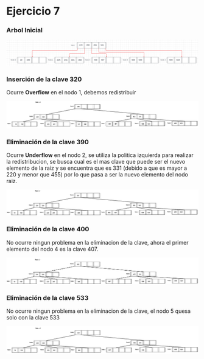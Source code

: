 # Ejercicio 7

### Arbol Inicial

<p>
    <img src="Arbol Inicial.png" alt="arbol Incial"/>
</p>

### Inserción de la clave 320

Ocurre **Overflow** en el nodo 1, debemos redistribuir

<p>
    <img src="Arbol320.png" alt="insercion 320"/>
</p>

### Eliminación de la clave 390

Ocurre **Underflow** en el nodo 2, se utiliza la politica izquierda para realizar la redistribucion, se busca cual es el mas clave que puede ser el nuevo elemento de la raiz y se encuentra que es 331 (debido a que es mayor a 220 y menor que 455) por lo que pasa a ser la nuevo elemento del nodo raiz.

<p>
    <img src="Arbol390.png" alt="Eliminacion de 390"/>
</p>

### Eliminación de la clave 400

No ocurre ningun problema en la eliminacion de la clave, ahora el primer elemento del nodo 4 es la clave 407.

<p>
    <img src="Arbol400.png" alt="Eliminacion de 390"/>
</p>

### Eliminación de la clave 533

No ocurre ningun problema en la eliminacion de la clave, el nodo 5 quesa solo con la clave 533

<p>
    <img src="Arbol533.png" alt="Eliminacion de 390"/>
</p>

